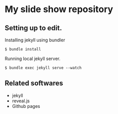 # My slide show repository

## Setting up to edit.

Installing jekyll using bundler

```
$ bundle install
```

Running local jekyll server.

```
$ bundle exec jekyll serve --watch
```

## Related softwares

* jekyll
* reveal.js
* Github pages




